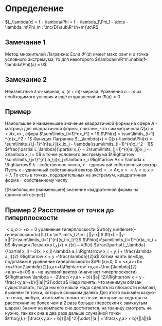 # Определение
$L_\lambda(x) = f - \lambda\Phi = f - \lambda_1\Phi_1 - \dots - \lambda_m\Phi_m : \mc{D}\sub\R^{n+m}\to\R$
## Замечание 1
Метод множителей Лагранжа: Если $\Phi'(a)$ имеет макс ранг и $a$ точка условного экстремума, то для некоторого $\lambda\in\R^m:\nabla(f-\lambda\Phi)(a) = 0$ 
## Замечание 2 
Неизвестные $\lambda$ $m$-мерная, $a, (n+m)$-мерная. Уравнения $n+m$ из необходимого условия и ещё $m$ уравнений из $\Phi(a) = 0$
## Пример 
Наибольшее и наименьшее значение квадратичной формы на сфере
$A$ - матрица для квадратичной формы, считаем, что симметричная
$Q(x) = <Ax,x>$ , сфера $\sum\limits_{i=1}^nx_i^2 = 1$
$\Phi(x) = \sum\limits_{i=1} ^{n}x_i^2 - 1$
Функция Лагранжа $L_\lambda(x) = Q(x)-\lambda\Phi(x) = \sum\limits_{i,j=1}^{n}a_{ij}x_ix_j - \lambda(\sum\limits_{i=1}^{n}x_i^2 - 1)$
$\frac{\partial L_\lambda}{\partial x_i} = 2\sum\limits_{j=1}^{n}a_{ij}x_j - 2\lambda x_i = 0$ в точке условного экстремума
$\Rightarrow \sum\limits_{j=1}^{n} a_{ij}x_j=\lambda x_i \Rightarrow Ax = \lambda x \Rightarrow$ $\lambda$ - собственное число, $x$ - единичный собственный вектор
Пусть $x$ - удиничный собственный вектор $Q(x) = <Ax,x> = \lambda<x,x> = \lambda$
То есть в точках, подозрительных на экстремум, квадратичная форма = собственному числу

[[Наибольшее (наименьшее) значение квадратичной формы на единичной сфере]]

## Пример 2 Расстояние от точки до гиперплоскости
$<x,a>+b=0$ уравнение гиперплоскости
$\rho(y,\underset{-гиперплоскость}{L}) = \inf\limits_{z\in L}||y-x||$
$f(x):=||y-x||^2=\sum\limits_{i=1}^{n}(y_i-x_i)^2$
$\Phi(x)=\sum\limits_{i=1}^{n}a_ix_i + b$
Функция Лагранжа $L_\lambda(x)=f(x) - \lambda\Phi(x)$
$\frac{\partial L_\lambda}{\partial x_i}=-2(x_i-x_i)-\lambda a_i \Rightarrow x_i = y_i + \frac{\lambda a_i}{2} \Rightarrow x = y +\frac{\lambda}{2}a$
Хотим найти лямбду, подставим в уравнение гиперплоскости
	$\Phi(x)=0, 0 = <x,a>+b=<y+\frac{\lambda}{2}a,a>+b\Rightarrow <y,a>+\frac{\lambda}{2}<a,a>+b=0$
a - не нулевой вектор (иначе нет гиперплоскости)
$\Rightarrow \lambda = -2\frac{<y,a> + b}{||a||^2}\Rightarrow x = y - \frac{<y,a>+b}{||a||^2}\cdot a$
Надо понять, что минимум обязан существовать, тогда мы его нашли
Надо сделать из плоскости компакт, выкинем те точки, которые слишком далеко
Для этого возьмём какую-то точку, любую, и возьмём только те точки, которые на ходятся на расстоянии не более чем в 2 раза больше (пересекли с замкнутым шаром)
Значит на компакте оно достигается, на границу смотреть не нужно, так как она в два раза дальше случайной точки
$\rho(y,L)=|\frac{<y,a> + b}{||a||^2}|\cdot ||a|| = \frac{<y,a> + b}{||a||}$



